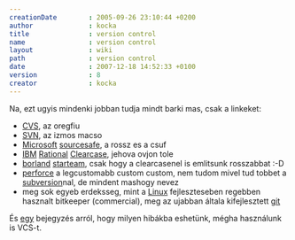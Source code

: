 ```yaml
---
creationDate        : 2005-09-26 23:10:44 +0200 
author              : kocka 
title               : version control 
name                : version control 
layout              : wiki 
path                : version control 
date                : 2007-12-18 14:52:33 +0100 
version             : 8 
creator             : kocka 
---
```

Na, ezt ugyis mindenki jobban tudja mindt barki mas, csak a linkeket:

*   [CVS](CVS.html), az oregfiu
*   [SVN](svn.html), az izmos macso
*   [Microsoft](Microsoft.html) [sourcesafe](sourcesafe.html), a rossz es a csuf
*   [IBM](IBM.html) [Rational](Rational.html) [Clearcase](ClearCase.html), jehova ovjon tole
*   [borland](borland.html) [starteam](starteam.html), csak hogy a clearcasenel is emlitsunk rosszabbat :-D
*   [perforce](perforce.html) a legcustomabb custom custom, nem tudom mivel tud tobbet a [subversion](subversion.html)nal, de mindent mashogy nevez
*   meg sok egyeb erdeksseg, mint a [Linux](Linux.html) fejleszteseben regebben hasznalt bitkeeper (commercial), meg az ujabban általa kifejlesztett [git](git.html)

És [egy](http://stuffthathappens.com/blog/2007/09/28/4-signs-you-are-fighting-your-version-control-tool/)  bejegyzés arról, hogy milyen hibákba eshetünk, mégha használunk is VCS-t.


